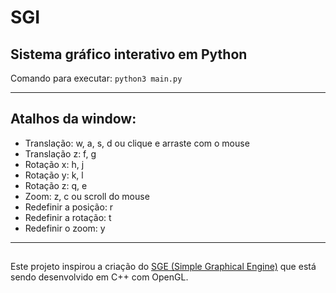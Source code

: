 # SGI

## Sistema gráfico interativo em Python

Comando para executar: `python3 main.py`

---

## Atalhos da window:

* Translação: w, a, s, d ou clique e arraste com o mouse
* Translação z: f, g
* Rotação x: h, j
* Rotação y: k, l
* Rotação z: q, e
* Zoom: z, c ou scroll do mouse
* Redefinir a posição: r
* Redefinir a rotação: t
* Redefinir o zoom: y

---

##

Este projeto inspirou a criação do [SGE (Simple Graphical Engine)](https://github.com/ErFer7/SGE) que está sendo desenvolvido em C++ com OpenGL.
